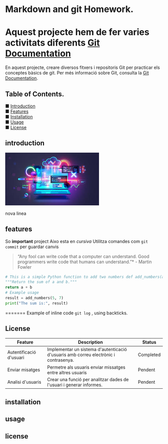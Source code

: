 # Markdown and git Homework.


Aquest projecte hem de fer varies activitats diferents [Git Documentation](https://git-scm.com/doc)
=======
En aquest projecte, creare diversos fitxers i repositoris Git per practicar els conceptes bàsics de git. 
Per més informació sobre Git, consulta la [Git Documentation](https://git-scm.com/doc).


## Table of Contents.

■ [Introduction](#introduction)  
■ [Features](#features)  
■ [Installation](#installation)  
■ [Usage](#usage)  
■ [License](#license)

## introduction

![Project Logo](images/logo.png)

nova linea

## features

So **important** project
Aixo esta en _cursiva_
Utilitza comandes com `git commit` per guardar canvis

> “Any fool can write code that a computer can understand. Good programmers write code that humans can understand.”\* - Martin Fowler

```python
# This is a simple Python function to add two numbers def add_numbers(a, b):
"""Return the sum of a and b."""
return a + b
# Example usage
result = add_numbers(5, 7)
print("The sum is:", result)
```

=======
Example of inline code ```git log``` , using backticks.
## License


| Feature                 | Description                                                                          | Status    |
| ----------------------- | ------------------------------------------------------------------------------------ | --------- |
| Autentificació d'usuari | Implementar un sistema d'autenticació d'usuaris amb correu electrònic i contrasenya. | Completed |
| Enviar misatges         | Permetre als usuaris enviar missatges entre altres usuaris                           | Pendent   |
| Analisi d'usuaris       | Crear una funció per analitzar dades de l'usuari i generar informes.                 | Pendent   |

## installation

## usage

## license
